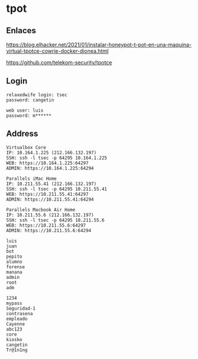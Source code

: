 # tpot

## Enlaces

https://blog.elhacker.net/2021/01/instalar-honeypot-t-pot-en-una-maquina-virtual-tpotce-cowrie-docker-dionea.html

https://github.com/telekom-security/tpotce

## Login

```
relaxedwife login: tsec
password: cangetin
```

```
web user: luis
password: m******
```

## Address

```
Virtualbox Core
IP: 10.164.1.225 (212.166.132.197)
SSH: ssh -l tsec -p 64295 10.164.1.225
WEB: https://10.164.1.225:64297
ADMIN: https://10.164.1.225:64294

Parallels iMac Home
IP: 10.211.55.41 (212.166.132.197)
SSH: ssh -l tsec -p 64295 10.211.55.41
WEB: https://10.211.55.41:64297
ADMIN: https://10.211.55.41:64294

Parallels Macbook Air Home
IP: 10.211.55.6 (212.166.132.197)
SSH: ssh -l tsec -p 64295 10.211.55.6
WEB: https://10.211.55.6:64297
ADMIN: https://10.211.55.6:64294
```

```
luis
juan
bot
pepito
alumno
forense
manana
admin
root
adm
```

```
1234
mypass
Seguridad-1
contrasena
empleado
Cayenne
abc123
core
kiosko
cangetin
Tr@1n1ng
```
